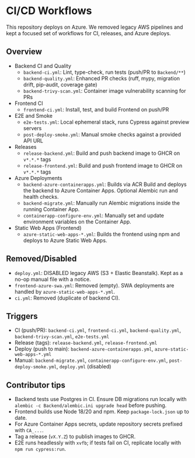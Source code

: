 # CI/CD Workflows

This repository deploys on Azure. We removed legacy AWS pipelines and kept a focused set of workflows for CI, releases, and Azure deploys.

## Overview

- Backend CI and Quality
  - `backend-ci.yml`: Lint, type-check, run tests (push/PR to `Backend/**`)
  - `backend-quality.yml`: Enhanced PR checks (ruff, mypy, migration drift, pip-audit, coverage gate)
  - `backend-trivy-scan.yml`: Container image vulnerability scanning for PRs
- Frontend CI
  - `frontend-ci.yml`: Install, test, and build Frontend on push/PR
- E2E and Smoke
  - `e2e-tests.yml`: Local ephemeral stack, runs Cypress against preview servers
  - `post-deploy-smoke.yml`: Manual smoke checks against a provided API URL
- Releases
  - `release-backend.yml`: Build and push backend image to GHCR on `v*.*.*` tags
  - `release-frontend.yml`: Build and push frontend image to GHCR on `v*.*.*` tags
- Azure Deployments
  - `backend-azure-containerapps.yml`: Builds via ACR Build and deploys the backend to Azure Container Apps. Optional Alembic run and health checks.
  - `backend-migrate.yml`: Manually run Alembic migrations inside the running Container App.
  - `containerapp-configure-env.yml`: Manually set and update environment variables on the Container App.
- Static Web Apps (Frontend)
  - `azure-static-web-apps-*.yml`: Builds the frontend using npm and deploys to Azure Static Web Apps.

## Removed/Disabled

- `deploy.yml`: DISABLED legacy AWS (S3 + Elastic Beanstalk). Kept as a no-op manual file with a notice.
- `frontend-azure-swa.yml`: Removed (empty). SWA deployments are handled by `azure-static-web-apps-*.yml`.
- `ci.yml`: Removed (duplicate of backend CI).

## Triggers

- CI (push/PR): `backend-ci.yml`, `frontend-ci.yml`, `backend-quality.yml`, `backend-trivy-scan.yml`, `e2e-tests.yml`
- Release (tags): `release-backend.yml`, `release-frontend.yml`
- Deploy (push to main): `backend-azure-containerapps.yml`, `azure-static-web-apps-*.yml`
- Manual: `backend-migrate.yml`, `containerapp-configure-env.yml`, `post-deploy-smoke.yml`, `deploy.yml` (disabled)

## Contributor tips

- Backend tests use Postgres in CI. Ensure DB migrations run locally with `alembic -c Backend/alembic.ini upgrade head` before pushing.
- Frontend builds use Node 18/20 and npm. Keep `package-lock.json` up to date.
- For Azure Container Apps secrets, update repository secrets prefixed with `CA_...`.
- Tag a release (`vX.Y.Z`) to publish images to GHCR.
- E2E runs headlessly with `xvfb`; if tests fail on CI, replicate locally with `npm run cypress:run`.
